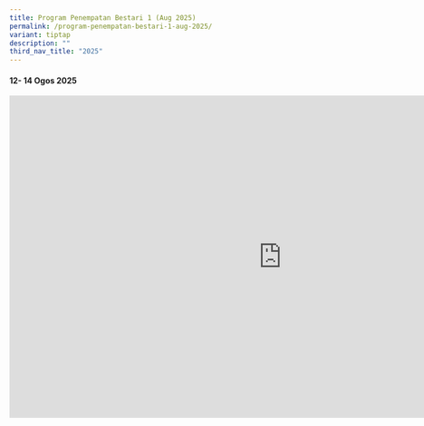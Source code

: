 ```yaml
---
title: Program Penempatan Bestari 1 (Aug 2025)
permalink: /program-penempatan-bestari-1-aug-2025/
variant: tiptap
description: ""
third_nav_title: "2025"
---
```

<h4><strong>12- 14 Ogos 2025</strong></h4>
<div class="iframe-wrapper">
<iframe height="569" width="960" allowfullscreen="true" frameborder="0" src="https://docs.google.com/presentation/d/e/2PACX-1vS8qseQidUq5sjLGBOjhvyTL-Dk-Tywscx1mOM-9afq-_pSSnjCBGJvG793GDbtmIberJXt0PJWlACh/pubembed?start=false&amp;loop=false&amp;delayms=3000"></iframe>
</div>
<p></p>